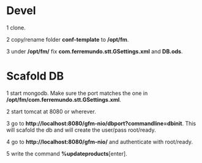 # Devel
1 clone.

2 copy/rename folder **conf-template** to **/opt/fm**.

3 under **/opt/fm/** fix **com.ferremundo.stt.GSettings.xml** and  **DB.ods**.

# Scafold DB
1 start mongodb. Make sure the port matches the one in **/opt/fm/com.ferremundo.stt.GSettings.xml**.

2 start tomcat at 8080 or wherever.

3 go to **http://localhost:8080/gfm-nio/dbport?commandline=dbinit**. This will scafold the db and will create the user/pass root/ready.

4 go to **http://localhost:8080/gfm-nio/** and authenticate with root/ready.

5 write the command **%updateproducts**[enter].